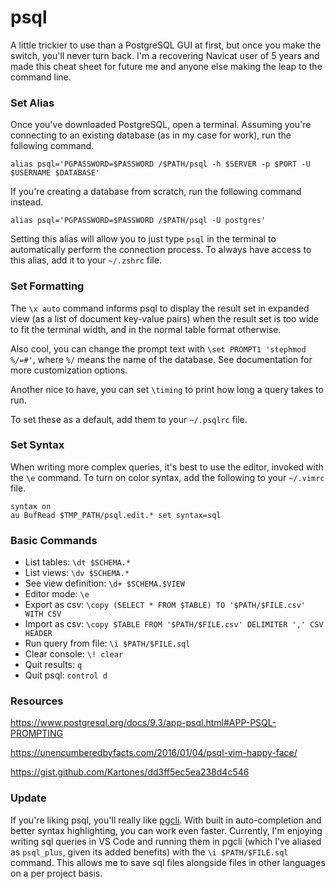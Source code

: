# psql
 
A little trickier to use than a PostgreSQL GUI at first, but once you make the switch, you'll never turn back. I'm a recovering Navicat user of 5 years and made this cheat sheet for future me and anyone else making the leap to the command line.

### Set Alias

Once you've downloaded PostgreSQL, open a terminal. Assuming you're connecting to an existing database (as in my case for work), run the following command.

`alias psql='PGPASSWORD=$PASSWORD /$PATH/psql -h $SERVER -p $PORT -U $USERNAME $DATABASE'`

If you're creating a database from scratch, run the following command instead.

`alias psql='PGPASSWORD=$PASSWORD /$PATH/psql -U postgres'`

Setting this alias will allow you to just type `psql` in the terminal to automatically perform the connection process. To always have access to this alias, add it to your `~/.zshrc` file.

### Set Formatting

The `\x auto` command informs psql to display the result set in expanded view (as a list of document key-value pairs) when the result set is too wide to fit the terminal width, and in the normal table format otherwise.

Also cool, you can change the prompt text with `\set PROMPT1 'stephmod %/=#'`, where `%/` means the name of the database. See documentation for more customization options.

Another nice to have, you can set `\timing` to print how long a query takes to run.

To set these as a default, add them to your `~/.psqlrc` file.

### Set Syntax

When writing more complex queries, it's best to use the editor, invoked with the `\e` command. To turn on color syntax, add the following to your `~/.vimrc` file.

```
syntax on
au BufRead $TMP_PATH/psql.edit.* set syntax=sql
```

### Basic Commands

- List tables: `\dt $SCHEMA.*`
- List views: `\dv $SCHEMA.*`
- See view definition: `\d+ $SCHEMA.$VIEW`
- Editor mode: `\e`
- Export as csv: `\copy (SELECT * FROM $TABLE) TO '$PATH/$FILE.csv' WITH CSV`
- Import as csv: `\copy $TABLE FROM '$PATH/$FILE.csv' DELIMITER ',' CSV HEADER`
- Run query from file: `\i $PATH/$FILE.sql`
- Clear console: `\! clear`
- Quit results: `q`
- Quit psql: `control d`

### Resources

https://www.postgresql.org/docs/9.3/app-psql.html#APP-PSQL-PROMPTING

https://unencumberedbyfacts.com/2016/01/04/psql-vim-happy-face/

https://gist.github.com/Kartones/dd3ff5ec5ea238d4c546

### Update

If you're liking psql, you'll really like [pgcli](https://www.pgcli.com). With built in auto-completion and better syntax highlighting, you can work even faster. Currently, I'm enjoying writing sql queries in VS Code and running them in pgcli (which I've aliased as `psql_plus`, given its added benefits) with the `\i $PATH/$FILE.sql` command. This allows me to save sql files alongside files in other languages on a per project basis.